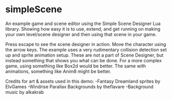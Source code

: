# simpleScene
An example game and scene editor using the Simple Scene Designer Lua library. Showing how easy it is to use, extend, and get running on making your own level/scene designer and then using that scene in your game.

Press escape to see the scene designer in action. Move the character using the arrow keys. The example uses a very rudimentary collision detection set up and sprite animation setup. These are not a part of Scene Designer, but instead something that shows you what can be done. For a more complex game, using something like Box2d would be better. The same with animations, something like Anim8 might be better.

Credits for art & assets used in this demo:
-Fantasy Dreamland sprites by ElvGames
-Windrise Parallax Backgrounds by theflavare
-Background music by alkakrab
